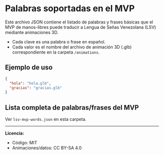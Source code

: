# Palabras soportadas en el MVP

Este archivo JSON contiene el listado de palabras y frases básicas que el MVP de manos-libres puede traducir a Lengua de Señas Venezolana (LSV) mediante animaciones 3D.

- Cada clave es una palabra o frase en español.
- Cada valor es el nombre del archivo de animación 3D (.glb) correspondiente en la carpeta `/animations`.

## Ejemplo de uso

```json
{
  "hola": "hola.glb",
  "gracias": "gracias.glb"
}
```

## Lista completa de palabras/frases del MVP

Ver `lsv-mvp-words.json` en esta carpeta.

---

**Licencia:**
- Código: MIT
- Animaciones/datos: CC BY-SA 4.0
